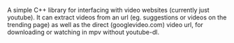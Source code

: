 A simple C++ library for interfacing with video websites (currently just youtube). It can extract videos from an url (eg. suggestions or videos on the trending page) as well as the direct (googlevideo.com) video url, for downloading or watching in mpv without youtube-dl.